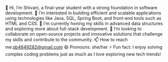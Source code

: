 👋 Hi, I’m Shivani, a final-year student with a strong foundation in software development.
👀 I’m interested in building efficient and scalable applications using technologies like Java, SQL, Spring Boot, and front-end tools such as HTML and CSS.
🌱 I’m currently honing my skills in advanced data structures and exploring more about full-stack development.
💞️ I’m looking to collaborate on open-source projects and innovative solutions that challenge my skills and contribute to the community.
📫 How to reach me:sb4849282@gmail.com
😄 Pronouns: she/her
⚡ Fun fact: I enjoy solving complex coding problems just as much as I love exploring new tech trends!
